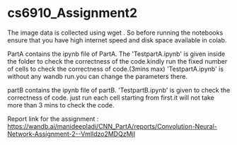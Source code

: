 # cs6910_Assignment2
The image data is collected using wget <link>. So before running the notebooks ensure that you have high internet speed and disk space available in colab.

PartA contains the ipynb file of PartA.
The 'TestpartA.ipynb' is given inside the folder to check the correctness of the code.kindly run the fixed number of cells to check the correctness of code.(3mins max)
'TestpartA.ipynb' is without any wandb run.you can change the parameters there.

partB contains the ipynb file of partB.
'TestpartB.ipynb' is given to check the correctness of code. just run each cell starting from first.it will not take more than 3 mins to check the code.

Report link for the assignment : https://wandb.ai/manideepladi/CNN_PartA/reports/Convolution-Neural-Network-Assignment-2--Vmlldzo2MDQzMjI
